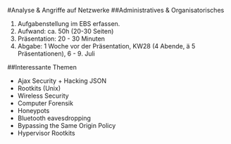 #Analyse & Angriffe auf Netzwerke
##Administratives & Organisatorisches
  1. Aufgabenstellung im EBS erfassen.
  2. Aufwand: ca. 50h (20-30 Seiten)
  3. Präsentation: 20 - 30 Minuten
  4. Abgabe: 1 Woche vor der Präsentation, KW28 (4 Abende, ä 5 Präsentationen), 6 - 9. Juli

##Interessante Themen
  - Ajax Security + Hacking JSON
  - Rootkits (Unix)
  - Wireless Security
  - Computer Forensik
  - Honeypots
  - Bluetooth eavesdropping
  - Bypassing the Same Origin Policy
  - Hypervisor Rootkits

  

